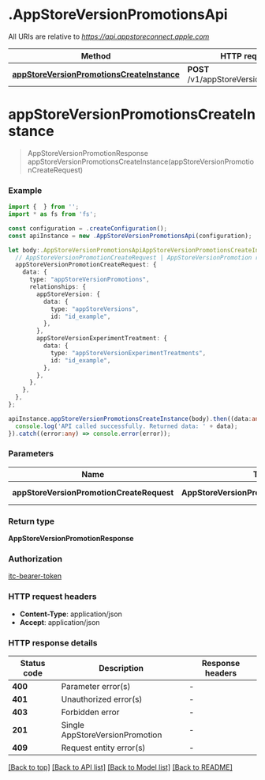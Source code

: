 # .AppStoreVersionPromotionsApi

All URIs are relative to *https://api.appstoreconnect.apple.com*

Method | HTTP request | Description
------------- | ------------- | -------------
[**appStoreVersionPromotionsCreateInstance**](AppStoreVersionPromotionsApi.md#appStoreVersionPromotionsCreateInstance) | **POST** /v1/appStoreVersionPromotions | 


# **appStoreVersionPromotionsCreateInstance**
> AppStoreVersionPromotionResponse appStoreVersionPromotionsCreateInstance(appStoreVersionPromotionCreateRequest)


### Example


```typescript
import {  } from '';
import * as fs from 'fs';

const configuration = .createConfiguration();
const apiInstance = new .AppStoreVersionPromotionsApi(configuration);

let body:.AppStoreVersionPromotionsApiAppStoreVersionPromotionsCreateInstanceRequest = {
  // AppStoreVersionPromotionCreateRequest | AppStoreVersionPromotion representation
  appStoreVersionPromotionCreateRequest: {
    data: {
      type: "appStoreVersionPromotions",
      relationships: {
        appStoreVersion: {
          data: {
            type: "appStoreVersions",
            id: "id_example",
          },
        },
        appStoreVersionExperimentTreatment: {
          data: {
            type: "appStoreVersionExperimentTreatments",
            id: "id_example",
          },
        },
      },
    },
  },
};

apiInstance.appStoreVersionPromotionsCreateInstance(body).then((data:any) => {
  console.log('API called successfully. Returned data: ' + data);
}).catch((error:any) => console.error(error));
```


### Parameters

Name | Type | Description  | Notes
------------- | ------------- | ------------- | -------------
 **appStoreVersionPromotionCreateRequest** | **AppStoreVersionPromotionCreateRequest**| AppStoreVersionPromotion representation |


### Return type

**AppStoreVersionPromotionResponse**

### Authorization

[itc-bearer-token](README.md#itc-bearer-token)

### HTTP request headers

 - **Content-Type**: application/json
 - **Accept**: application/json


### HTTP response details
| Status code | Description | Response headers |
|-------------|-------------|------------------|
**400** | Parameter error(s) |  -  |
**401** | Unauthorized error(s) |  -  |
**403** | Forbidden error |  -  |
**201** | Single AppStoreVersionPromotion |  -  |
**409** | Request entity error(s) |  -  |

[[Back to top]](#) [[Back to API list]](README.md#documentation-for-api-endpoints) [[Back to Model list]](README.md#documentation-for-models) [[Back to README]](README.md)


